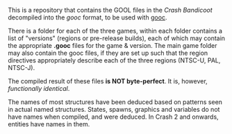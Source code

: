 This is a repository that contains the GOOL files in the _Crash Bandicoot_ decompiled into the _gooc_ format, to be used with [gooc](https://github.com/mandude/gooc).

There is a folder for each of the three games, within each folder contains a list of "versions" (regions or pre-release builds), each of which may contain the appropriate __.gooc__ files for the game & version. The main game folder may also contain the gooc files, if they are set up such that the region directives appropriately describe each of the three regions (NTSC-U, PAL, NTSC-J). 

The compiled result of these files __is NOT byte-perfect__. It is, however, _functionally identical_.

The names of most structures have been deduced based on patterns seen in actual named structures. States, spawns, graphics and variables do not have names when compiled, and were deduced. In Crash 2 and onwards, entities have names in them.